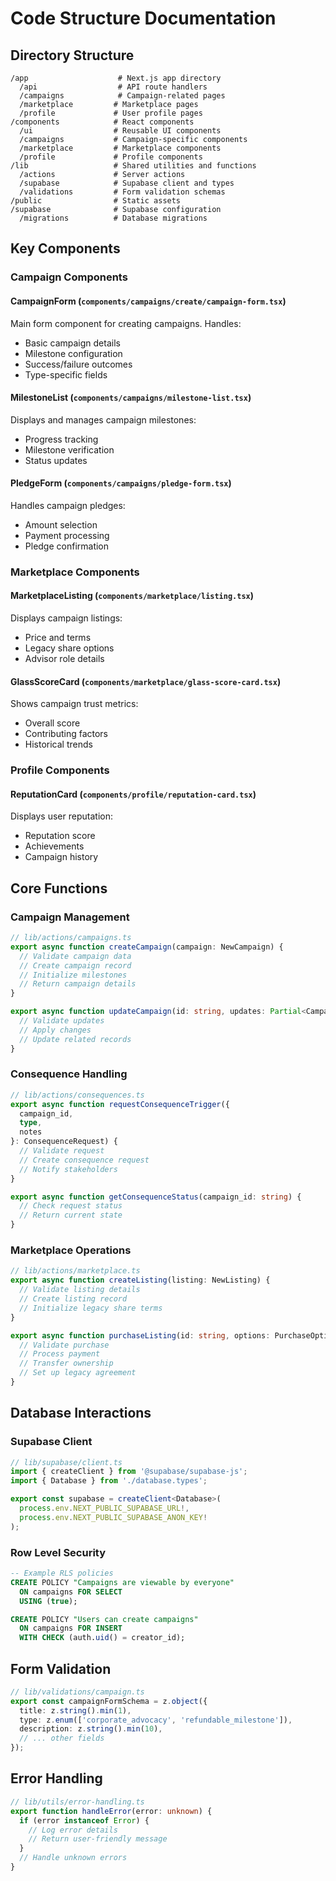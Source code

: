 # Code Structure Documentation

## Directory Structure

```
/app                    # Next.js app directory
  /api                  # API route handlers
  /campaigns            # Campaign-related pages
  /marketplace         # Marketplace pages
  /profile             # User profile pages
/components            # React components
  /ui                  # Reusable UI components
  /campaigns           # Campaign-specific components
  /marketplace         # Marketplace components
  /profile             # Profile components
/lib                   # Shared utilities and functions
  /actions             # Server actions
  /supabase            # Supabase client and types
  /validations         # Form validation schemas
/public                # Static assets
/supabase              # Supabase configuration
  /migrations          # Database migrations
```

## Key Components

### Campaign Components

#### CampaignForm (`components/campaigns/create/campaign-form.tsx`)
Main form component for creating campaigns. Handles:
- Basic campaign details
- Milestone configuration
- Success/failure outcomes
- Type-specific fields

#### MilestoneList (`components/campaigns/milestone-list.tsx`)
Displays and manages campaign milestones:
- Progress tracking
- Milestone verification
- Status updates

#### PledgeForm (`components/campaigns/pledge-form.tsx`)
Handles campaign pledges:
- Amount selection
- Payment processing
- Pledge confirmation

### Marketplace Components

#### MarketplaceListing (`components/marketplace/listing.tsx`)
Displays campaign listings:
- Price and terms
- Legacy share options
- Advisor role details

#### GlassScoreCard (`components/marketplace/glass-score-card.tsx`)
Shows campaign trust metrics:
- Overall score
- Contributing factors
- Historical trends

### Profile Components

#### ReputationCard (`components/profile/reputation-card.tsx`)
Displays user reputation:
- Reputation score
- Achievements
- Campaign history

## Core Functions

### Campaign Management

```typescript
// lib/actions/campaigns.ts
export async function createCampaign(campaign: NewCampaign) {
  // Validate campaign data
  // Create campaign record
  // Initialize milestones
  // Return campaign details
}

export async function updateCampaign(id: string, updates: Partial<Campaign>) {
  // Validate updates
  // Apply changes
  // Update related records
}
```

### Consequence Handling

```typescript
// lib/actions/consequences.ts
export async function requestConsequenceTrigger({
  campaign_id,
  type,
  notes
}: ConsequenceRequest) {
  // Validate request
  // Create consequence request
  // Notify stakeholders
}

export async function getConsequenceStatus(campaign_id: string) {
  // Check request status
  // Return current state
}
```

### Marketplace Operations

```typescript
// lib/actions/marketplace.ts
export async function createListing(listing: NewListing) {
  // Validate listing details
  // Create listing record
  // Initialize legacy share terms
}

export async function purchaseListing(id: string, options: PurchaseOptions) {
  // Validate purchase
  // Process payment
  // Transfer ownership
  // Set up legacy agreement
}
```

## Database Interactions

### Supabase Client

```typescript
// lib/supabase/client.ts
import { createClient } from '@supabase/supabase-js';
import { Database } from './database.types';

export const supabase = createClient<Database>(
  process.env.NEXT_PUBLIC_SUPABASE_URL!,
  process.env.NEXT_PUBLIC_SUPABASE_ANON_KEY!
);
```

### Row Level Security

```sql
-- Example RLS policies
CREATE POLICY "Campaigns are viewable by everyone"
  ON campaigns FOR SELECT
  USING (true);

CREATE POLICY "Users can create campaigns"
  ON campaigns FOR INSERT
  WITH CHECK (auth.uid() = creator_id);
```

## Form Validation

```typescript
// lib/validations/campaign.ts
export const campaignFormSchema = z.object({
  title: z.string().min(1),
  type: z.enum(['corporate_advocacy', 'refundable_milestone']),
  description: z.string().min(10),
  // ... other fields
});
```

## Error Handling

```typescript
// lib/utils/error-handling.ts
export function handleError(error: unknown) {
  if (error instanceof Error) {
    // Log error details
    // Return user-friendly message
  }
  // Handle unknown errors
}
```